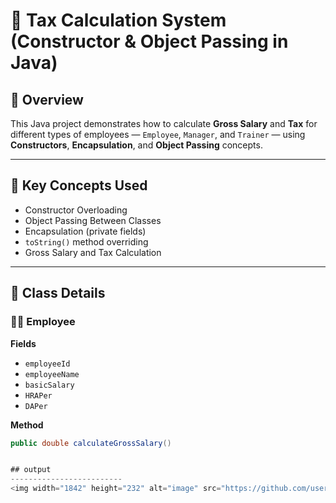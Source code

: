 # 💼 Tax Calculation System (Constructor & Object Passing in Java)

## 📘 Overview
This Java project demonstrates how to calculate **Gross Salary** and **Tax** for different types of employees — `Employee`, `Manager`, and `Trainer` — using **Constructors**, **Encapsulation**, and **Object Passing** concepts.

---

## 🧠 Key Concepts Used
- Constructor Overloading  
- Object Passing Between Classes  
- Encapsulation (private fields)  
- `toString()` method overriding  
- Gross Salary and Tax Calculation  

---

## 🧩 Class Details

### 🧑‍💼 Employee
**Fields**
- `employeeId`
- `employeeName`
- `basicSalary`
- `HRAPer`
- `DAPer`

**Method**
```java
public double calculateGrossSalary()


## output
-------------------------
<img width="1842" height="232" alt="image" src="https://github.com/user-attachments/assets/505902d0-ac08-4ee5-bd92-0a2fdd259e86" />
